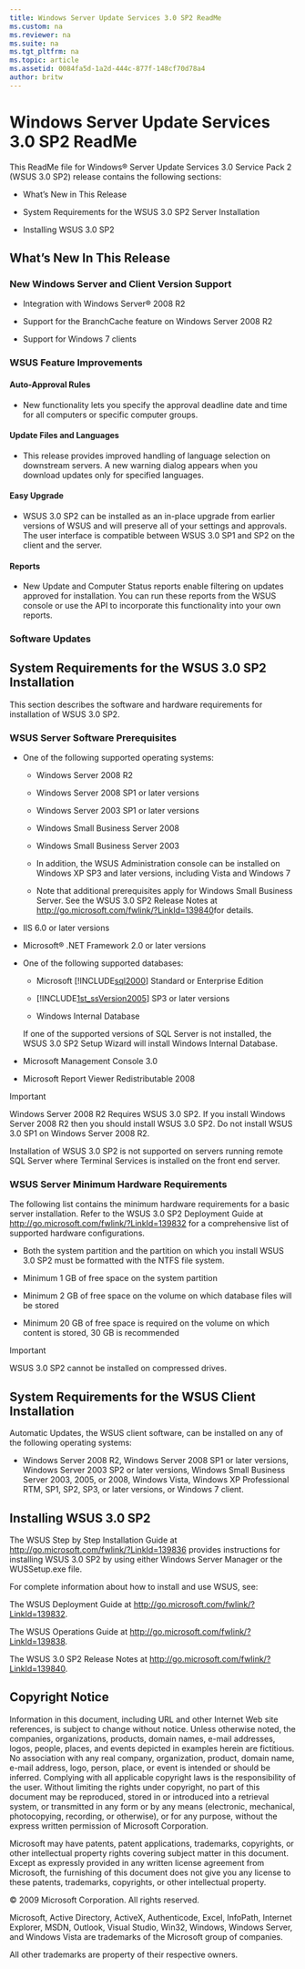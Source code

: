 ```yaml
---
title: Windows Server Update Services 3.0 SP2 ReadMe
ms.custom: na
ms.reviewer: na
ms.suite: na
ms.tgt_pltfrm: na
ms.topic: article
ms.assetid: 0084fa5d-1a2d-444c-877f-148cf70d78a4
author: britw
---
```

# Windows Server Update Services 3.0 SP2 ReadMe
This ReadMe file for Windows® Server Update Services 3.0 Service Pack 2 \(WSUS 3.0 SP2\) release contains the following sections:  
  
-   What’s New in This Release  
  
-   System Requirements for the WSUS 3.0 SP2 Server Installation  
  
-   Installing WSUS 3.0 SP2  
  
## What’s New In This Release  
  
### New Windows Server and Client Version Support  
  
-   Integration with Windows Server® 2008 R2  
  
-   Support for the BranchCache feature on Windows Server 2008 R2  
  
-   Support for Windows 7 clients  
  
### WSUS Feature Improvements  
  
#### Auto\-Approval Rules  
  
-   New functionality lets you specify the approval deadline date and time for all computers or specific computer groups.  
  
#### Update Files and Languages  
  
-   This release provides improved handling of language selection on downstream servers. A new warning dialog appears when you download updates only for specified languages.  
  
#### Easy Upgrade  
  
-   WSUS 3.0 SP2 can be installed as an in\-place upgrade from earlier versions of WSUS and will preserve all of your settings and approvals. The user interface is compatible between WSUS 3.0 SP1 and SP2 on the client and the server.  
  
#### Reports  
  
-   New Update and Computer Status reports enable filtering on updates approved for installation. You can run these reports from the WSUS console or use the API to incorporate this functionality into your own reports.  
  
### Software Updates  
  
## System Requirements for the WSUS 3.0 SP2 Installation  
This section describes the software and hardware requirements for installation of WSUS 3.0 SP2.  
  
### WSUS Server Software Prerequisites  
  
-   One of the following supported operating systems:  
  
    -   Windows Server 2008 R2  
  
    -   Windows Server 2008 SP1 or later versions  
  
    -   Windows Server 2003 SP1 or later versions  
  
    -   Windows Small Business Server 2008  
  
    -   Windows Small Business Server 2003  
  
    -   In addition, the WSUS Administration console can be installed on Windows XP SP3 and later versions, including Vista and Windows 7  
  
    -   Note that additional prerequisites apply for Windows Small Business Server. See the WSUS 3.0 SP2 Release Notes at [http:\/\/go.microsoft.com\/fwlink\/?LinkId\=139840](http://go.microsoft.com/fwlink/?LinkId=139840)for details.  
  
-   IIS 6.0 or later versions  
  
-   Microsoft® .NET Framework 2.0 or later versions  
  
-   One of the following supported databases:  
  
    -   Microsoft [!INCLUDE[sql2000](../Token/sql2000_md.md)] Standard or Enterprise Edition  
  
    -   [!INCLUDE[1st_ssVersion2005](../Token/1st_ssVersion2005_md.md)] SP3 or later versions  
  
    -   Windows Internal Database  
  
    If one of the supported versions of SQL Server is not installed, the WSUS 3.0 SP2 Setup Wizard will install Windows Internal Database.  
  
-   Microsoft Management Console 3.0  
  
-   Microsoft Report Viewer Redistributable 2008  
  
> [!IMPORTANT]  
> Windows Server 2008 R2 Requires WSUS 3.0 SP2. If you install Windows Server 2008 R2 then you should install WSUS 3.0 SP2. Do not install WSUS 3.0 SP1 on Windows Server 2008 R2.  
>   
> Installation of WSUS 3.0 SP2 is not supported on servers running remote SQL Server where Terminal Services is installed on the front end server.  
  
### WSUS Server Minimum Hardware Requirements  
The following list contains the minimum hardware requirements for a basic server installation. Refer to the WSUS 3.0 SP2 Deployment Guide at [http:\/\/go.microsoft.com\/fwlink\/?LinkId\=139832](http://go.microsoft.com/fwlink/?LinkId=139832) for a comprehensive list of supported hardware configurations.  
  
-   Both the system partition and the partition on which you install WSUS 3.0 SP2 must be formatted with the NTFS file system.  
  
-   Minimum 1 GB of free space on the system partition  
  
-   Minimum 2 GB of free space on the volume on which database files will be stored  
  
-   Minimum 20 GB of free space is required on the volume on which content is stored, 30 GB is recommended  
  
> [!IMPORTANT]  
> WSUS 3.0 SP2 cannot be installed on compressed drives.  
  
## System Requirements for the WSUS Client Installation  
Automatic Updates, the WSUS client software, can be installed on any of the following operating systems:  
  
-   Windows Server 2008 R2, Windows Server 2008 SP1 or later versions, Windows Server 2003 SP2 or later versions, Windows Small Business Server 2003, 2005, or 2008, Windows Vista, Windows XP Professional RTM, SP1, SP2, SP3, or later versions, or Windows 7 client.  
  
## Installing WSUS 3.0 SP2  
The WSUS Step by Step Installation Guide at [http:\/\/go.microsoft.com\/fwlink\/?LinkId\=139836](http://go.microsoft.com/fwlink/?LinkId=139836) provides instructions for installing WSUS 3.0 SP2 by using either Windows Server Manager or the WUSSetup.exe file.  
  
For complete information about how to install and use WSUS, see:  
  
The WSUS Deployment Guide at [http:\/\/go.microsoft.com\/fwlink\/?LinkId\=139832](http://go.microsoft.com/fwlink/?LinkId=139832).  
  
The WSUS Operations Guide at [http:\/\/go.microsoft.com\/fwlink\/?LinkId\=139838](http://go.microsoft.com/fwlink/?LinkId=139838).  
  
The WSUS 3.0 SP2 Release Notes at [http:\/\/go.microsoft.com\/fwlink\/?LinkId\=139840](http://go.microsoft.com/fwlink/?LinkId=139840).  
  
## Copyright Notice  
Information in this document, including URL and other Internet Web site references, is subject to change without notice. Unless otherwise noted, the companies, organizations, products, domain names, e\-mail addresses, logos, people, places, and events depicted in examples herein are fictitious. No association with any real company, organization, product, domain name, e\-mail address, logo, person, place, or event is intended or should be inferred. Complying with all applicable copyright laws is the responsibility of the user. Without limiting the rights under copyright, no part of this document may be reproduced, stored in or introduced into a retrieval system, or transmitted in any form or by any means \(electronic, mechanical, photocopying, recording, or otherwise\), or for any purpose, without the express written permission of Microsoft Corporation.  
  
Microsoft may have patents, patent applications, trademarks, copyrights, or other intellectual property rights covering subject matter in this document. Except as expressly provided in any written license agreement from Microsoft, the furnishing of this document does not give you any license to these patents, trademarks, copyrights, or other intellectual property.  
  
© 2009 Microsoft Corporation. All rights reserved.  
  
Microsoft, Active Directory, ActiveX, Authenticode, Excel, InfoPath, Internet Explorer, MSDN, Outlook, Visual Studio, Win32, Windows, Windows Server, and Windows Vista are trademarks of the Microsoft group of companies.  
  
All other trademarks are property of their respective owners.  
  
